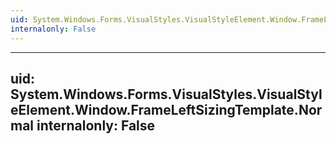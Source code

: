 ```yaml
---
uid: System.Windows.Forms.VisualStyles.VisualStyleElement.Window.FrameLeftSizingTemplate
internalonly: False
---
```


---
uid: System.Windows.Forms.VisualStyles.VisualStyleElement.Window.FrameLeftSizingTemplate.Normal
internalonly: False
---
